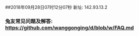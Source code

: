 ##2018年09月28日07时12分07秒 新址: 142.93.13.2
### 兔友常见问题及解答: https://github.com/wanggonging/d/blob/w/FAQ.md

